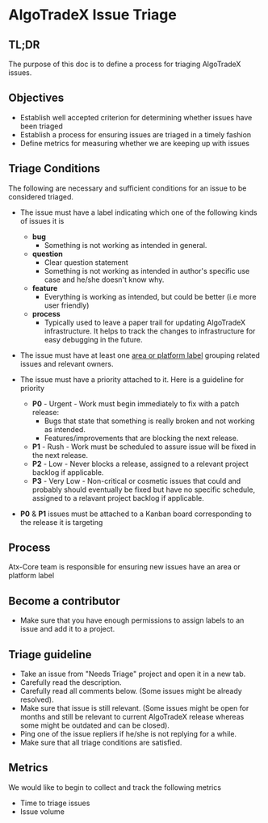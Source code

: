 # AlgoTradeX Issue Triage

## TL;DR

The purpose of this doc is to define a process for triaging AlgoTradeX issues.

## Objectives

* Establish well accepted criterion for determining whether issues have been triaged
* Establish a process for ensuring issues are triaged in a timely fashion
* Define metrics for measuring whether we are keeping up with issues

## Triage Conditions

The following are necessary and sufficient conditions for an issue to be considered triaged.

* The issue must have a label indicating which one of the following kinds of issues it is
  
  * **bug**
    * Something is not working as intended in general.
  * **question**
    * Clear question statement
    * Something is not working as intended in author's specific use case and he/she doesn't know why.
  * **feature**
    * Everything is working as intended, but could be better (i.e more user friendly)
  * **process**
    * Typically used to leave a paper trail for updating AlgoTradeX infrastructure. It helps to track the changes to infrastructure for easy debugging in the future.

* The issue must have at least one [area or platform label]() grouping related issues and relevant owners.

* The issue must have a priority attached to it. Here is a guideline for priority

  * **P0** - Urgent - Work must begin immediately to fix with a patch release:
    * Bugs that state that something is really broken and not working as intended.
    * Features/improvements that are blocking the next release.
  * **P1** - Rush - Work must be scheduled to assure issue will be fixed in the next release.
  * **P2** - Low - Never blocks a release, assigned to a relevant project backlog if applicable.
  * **P3** - Very Low - Non-critical or cosmetic issues that could and probably should eventually be fixed but have no specific schedule, assigned to a relavant project backlog if applicable.

* **P0** & **P1** issues must be attached to a Kanban board corresponding to the release it is targeting


## Process

Atx-Core team is responsible for ensuring new issues have an area or platform label

## Become a contributor

* Make sure that you have enough permissions to assign labels to an issue and add it to a project.

## Triage guideline

* Take an issue from "Needs Triage" project and open it in a new tab.
* Carefully read the description.
* Carefully read all comments below. (Some issues might be already resolved).
* Make sure that issue is still relevant. (Some issues might be open for months and still be relevant to current AlgoTradeX release whereas some might be outdated and can be closed).
* Ping one of the issue repliers if he/she is not replying for a while.
* Make sure that all triage conditions are satisfied.

## Metrics

We would like to begin to collect and track the following metrics

* Time to triage issues
* Issue volume
